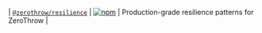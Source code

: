 | [`@zerothrow/resilience`](packages/resilience) | [![npm](https://img.shields.io/npm/v/@zerothrow/resilience.svg?style=flat-square)](https://npm.im/@zerothrow/resilience) | Production-grade resilience patterns for ZeroThrow |